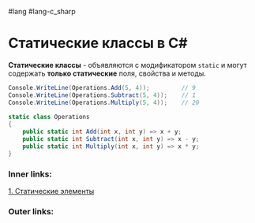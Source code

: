 #lang #lang-c_sharp  

# Статические классы в C#

**Статические классы** - объявляются с модификатором `static` и могут содержать **только статические** поля, свойства и методы. 

```csharp
Console.WriteLine(Operations.Add(5, 4));         // 9
Console.WriteLine(Operations.Subtract(5, 4));    // 1
Console.WriteLine(Operations.Multiply(5, 4));    // 20
 
static class Operations
{
    public static int Add(int x, int y) => x + y;
    public static int Subtract(int x, int y) => x - y;
    public static int Multiply(int x, int y) => x * y;
}
```

### Inner links:
[1. Статические элементы](1.%20Languages/C-sharp/0.%20Введение/2.%20Классовые%20механизмы/Статика/1.%20Статические%20элементы.md)


### Outer links:
